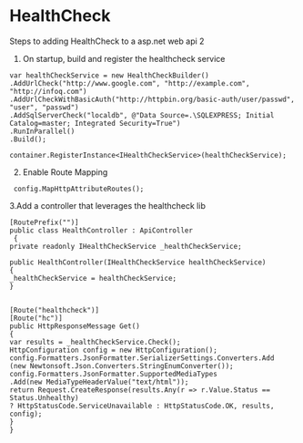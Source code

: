 # HealthCheck


Steps to adding HealthCheck to a asp.net web api 2

1. On startup, build and register the healthcheck service

```
var healthCheckService = new HealthCheckBuilder()
.AddUrlCheck("http://www.google.com", "http://example.com", "http://infoq.com")
.AddUrlCheckWithBasicAuth("http://httpbin.org/basic-auth/user/passwd", "user", "passwd")
.AddSqlServerCheck("localdb", @"Data Source=.\SQLEXPRESS; Initial Catalog=master; Integrated Security=True")
.RunInParallel()
.Build(); 

container.RegisterInstance<IHealthCheckService>(healthCheckService);
```

2. Enable Route Mapping 

```
 config.MapHttpAttributeRoutes(); 

```


3.Add a controller that leverages the healthcheck lib

```
[RoutePrefix("")]
public class HealthController : ApiController
 {
private readonly IHealthCheckService _healthCheckService;

public HealthController(IHealthCheckService healthCheckService)
{
_healthCheckService = healthCheckService;
}


[Route("healthcheck")]
[Route("hc")]
public HttpResponseMessage Get()
{
var results = _healthCheckService.Check();
HttpConfiguration config = new HttpConfiguration();
config.Formatters.JsonFormatter.SerializerSettings.Converters.Add
(new Newtonsoft.Json.Converters.StringEnumConverter());
config.Formatters.JsonFormatter.SupportedMediaTypes
.Add(new MediaTypeHeaderValue("text/html"));
return Request.CreateResponse(results.Any(r => r.Value.Status == Status.Unhealthy) 
? HttpStatusCode.ServiceUnavailable : HttpStatusCode.OK, results, config);
}
} 
 ```
